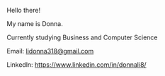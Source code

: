 Hello there! 

My name is Donna. 

Currently studying Business and Computer Science

Email: lidonna318@gmail.com

Linkedln: https://www.linkedin.com/in/donnali8/ 

<!---
DonnaLi/DonnaLi is a ✨ special ✨ repository because its `README.md` (this file) appears on your GitHub profile.
You can click the Preview link to take a look at your changes.
--->
